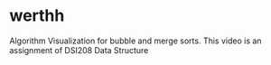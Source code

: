 # werthh
Algorithm Visualization for bubble and merge sorts. This video is an assignment of DSI208 Data Structure

